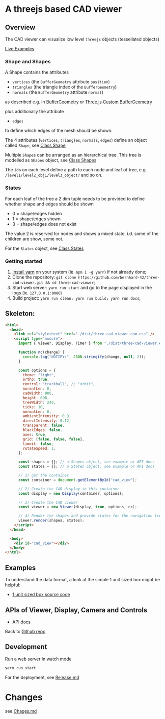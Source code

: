 # A threejs based CAD viewer

## Overview

The CAD viewer can visualize low level `threejs` objects (tessellated objects)

[Live Examples](https://bernhard-42.github.io/three-cad-viewer/example.html)

### Shape and Shapes

A Shape contains the attributes

- `vertices` (the `BufferGeometry` attribute `position`)
- `triangles` (the triangle index of the `BufferGeometry`)
- `normals` (the `BufferGeometry` attribute `normal`)

as described e.g. in [BufferGeometry](https://threejs.org/docs/#api/en/core/BufferGeometry) or [Three.js Custom BufferGeometry](https://threejsfundamentals.org/threejs/lessons/threejs-custom-buffergeometry.html)

plus additionally the attribute

- `edges`

to define which edges of the mesh should be shown.

The 4 attributes (`vertices`, `triangles`, `normals`, `edges`) define an object called `Shape`, see [Class Shape](https://bernhard-42.github.io/three-cad-viewer/global.html#Shape)

Multiple `Shape`s can be arranged as an hierarchical tree. This tree is modelled as `Shapes` object, see [Class Shapes](https://bernhard-42.github.io/three-cad-viewer/global.html#Shapes)

The `id`s on each level define a path to each node and leaf of tree, e.g. `/level1/level2_obj1/level3_object7` and so on.

### States

For each leaf of the tree a 2 dim tuple needs to be provided to define whether shape and edges should be shown

- 0 = shape/edges hidden
- 1 = shape/edges shown
- 3 = shape/edges does not exist

The value 2 is reserved for nodes and shows a mixed state, i.d. some of the children are show, some not.

For the `States` object, see [Class States](https://bernhard-42.github.io/three-cad-viewer/global.html#States)

### Getting started

1. [Install yarn](https://classic.yarnpkg.com/en/docs/install) on your system (ie. `npm i -g yarn`) if not already done;
2. Clone the repository: `git clone https://github.com/bernhard-42/three-cad-viewer.git && cd three-cad-viewer`;
3. Start web server: `yarn run start` and go to the page displayed in the logs (ie. `127.0.0.1:8080`)
4. Build project: `yarn run clean; yarn run build; yarn run docs`;

## Skeleton:

```html
<html>
  <head>
    <link rel="stylesheet" href="./dist/three-cad-viewer.esm.css" />
    <script type="module">
      import { Viewer, Display, Timer } from "./dist/three-cad-viewer.esm.js";

      function nc(change) {
        console.log("NOTIFY:", JSON.stringify(change, null, 2));
      }

      const options = {
        theme: "light",
        ortho: true,
        control: "trackball", // "orbit",
        normalLen: 0,
        cadWidth: 800,
        height: 600,
        treeWidth: 240,
        ticks: 10,
        normalLen: 0,
        ambientIntensity: 0.9,
        directIntensity: 0.12,
        transparent: false,
        blackEdges: false,
        axes: true,
        grid: [false, false, false],
        timeit: false,
        rotateSpeed: 1,
      };

      const shapes = {}; // a Shapes object, see example or API docs
      const states = {}; // a States object, see example or API docs

      // 1) get the container
      const container = document.getElementById("cad_view");

      // 2) Create the CAD display in this container
      const display = new Display(container, options);

      // 3) Create the CAD viewer
      const viewer = new Viewer(display, true, options, nc);

      // 4) Render the shapes and provide states for the navigation tree in this viewer
      viewer.render(shapes, states);
    </script>
  </head>

  <body>
    <div id="cad_view"></div>
  </body>
</html>
```

## Examples

To understand the data format, a look at the simple 1 unit sized box might be helpful:

- [1 unit sized box source code](https://github.com/bernhard-42/three-cad-viewer/blob/master/examples/box1.js)

## APIs of Viewer, Display, Camera and Controls

- [API docs](https://bernhard-42.github.io/three-cad-viewer/Viewer.html)

Back to [Github repo](https://github.com/bernhard-42/three-cad-viewer)

## Development

Run a web server in watch mode

```bash
yarn run start
```

For the deployment, see [Release.md](./Release.md)

# Changes

see [Chages.md](./Changes.md)
